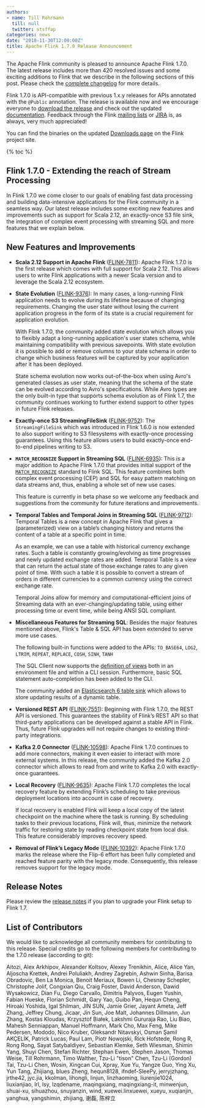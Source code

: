 ```yaml
---
authors:
- name: Till Rohrmann
  till: null
  twitter: stsffap
categories: news
date: "2018-11-30T12:00:00Z"
title: Apache Flink 1.7.0 Release Announcement
---
```


The Apache Flink community is pleased to announce Apache Flink 1.7.0. 
The latest release includes more than 420 resolved issues and some exciting additions to Flink that we describe in the following sections of this post. 
Please check the [complete changelog](https://issues.apache.org/jira/secure/ReleaseNote.jspa?projectId=12315522&version=12343585) for more details.


Flink 1.7.0 is API-compatible with previous 1.x.y releases for APIs annotated with the `@Public` annotation.
The release is available now and we encourage everyone to [download the release](http://flink.apache.org/downloads.html) and check out the updated [documentation](https://ci.apache.org/projects/flink/flink-docs-release-1.7/).
Feedback through the Flink [mailing lists](http://flink.apache.org/community.html#mailing-lists) or [JIRA](https://issues.apache.org/jira/projects/FLINK/summary) is, as always, very much appreciated!

You can find the binaries on the updated [Downloads page](http://flink.apache.org/downloads.html) on the Flink project site.

{% toc %}

## Flink 1.7.0 - Extending the reach of Stream Processing

In Flink 1.7.0 we come closer to our goals of enabling fast data processing and building data-intensive applications for the Flink community in a seamless way. 
Our latest release includes some exciting new features and improvements such as support for Scala 2.12, an exactly-once S3 file sink, the integration of complex event processing with streaming SQL and more features that we explain below.

## New Features and Improvements

* **Scala 2.12 Support in Apache Flink** ([FLINK-7811](https://issues.apache.org/jira/browse/FLINK-7811)):
  Apache Flink 1.7.0 is the first release which comes with full support for Scala 2.12. 
  This allows users to write Flink applications with a newer Scala version and to leverage the Scala 2.12 ecosystem.

* **State Evolution** ([FLINK-9376](https://issues.apache.org/jira/browse/FLINK-9376)):
  In many cases, a long-running Flink application needs to evolve during its lifetime because of changing requirements. 
  Changing the user state without losing the current application progress in the form of its state is a crucial requirement for application evolution.

  With Flink 1.7.0, the community added state evolution which allows you to flexibly adapt a long-running application's user states schema, while maintaining compatibility with previous savepoints. 
  With state evolution it is possible to add or remove columns to your state schema in order to change which business features will be captured by your application after it has been deployed.

  State schema evolution now works out-of-the-box when using Avro's generated classes as user state, meaning that the schema of the state can be evolved according to Avro's specifications. 
  While Avro types are the only built-in type that supports schema evolution as of Flink 1.7, the community continues working to further extend support to other types in future Flink releases.

* **Exactly-once S3 StreamingFileSink** ([FLINK-9752](https://issues.apache.org/jira/browse/FLINK-9752)):
  The `StreamingFileSink` which was introduced in Flink 1.6.0 is now extended to also support writing to S3 filesystems with exactly-once processing guarantees. 
  Using this feature allows users to build exactly-once end-to-end pipelines writing to S3.

* **`MATCH_RECOGNIZE` Support in Streaming SQL** ([FLINK-6935](https://issues.apache.org/jira/browse/FLINK-6935)):
  This is a major addition to Apache Flink 1.7.0 that provides initial support of the [`MATCH_RECOGNIZE`](https://ci.apache.org/projects/flink/flink-docs-release-1.7/dev/table/streaming/match_recognize.html) standard to Flink SQL. 
  This feature combines both complex event processing (CEP) and SQL for easy pattern matching on data streams and, thus, enabling a whole set of new use cases.

  This feature is currently in beta phase so we welcome any feedback and suggestions from the community for future iterations and improvements.

* **Temporal Tables and Temporal Joins in Streaming SQL** ([FLINK-9712](https://issues.apache.org/jira/browse/FLINK-9712)):
  Temporal Tables is a new concept in Apache Flink that gives a (parameterized) view on a table’s changing history and returns the content of a table at a specific point in time. 

  As an example, we can use a table with historical currency exchange rates. 
  Such a table is constantly growing/evolving as time progresses and newly updated exchange rates are added. 
  Temporal Table is a view that can return the actual state of those exchange rates to any given point of time. 
  With such a table it is possible to convert a stream of orders in different currencies to a common currency using the correct exchange rate.

  Temporal Joins allow for memory and computational-efficient joins of Streaming data with an ever-changing/updating table, using either processing time or event time, while being ANSI SQL compliant.

* **Miscellaneous Features for Streaming SQL**:
  Besides the major features mentioned above, Flink's Table & SQL API has been extended to serve more use cases.

  The following built-in functions were added to the APIs: `TO_BASE64`, `LOG2`, `LTRIM`, `REPEAT`, `REPLACE`, `COSH`, `SINH`, `TANH`

  The SQL Client now supports the [definition of views](https://ci.apache.org/projects/flink/flink-docs-release-1.7/dev/table/sqlClient.html#sql-views) both in an environment file and within a CLI session. 
  Furthermore, basic SQL statement auto-completion has been added to the CLI.

  The community added an [Elasticsearch 6 table sink](https://ci.apache.org/projects/flink/flink-docs-release-1.7/dev/table/connect.html#elasticsearch-connector) which allows to store updating results of a dynamic table.

* **Versioned REST API** ([FLINK-7551](https://issues.apache.org/jira/browse/FLINK-7551)):
  Beginning with Flink 1.7.0, the REST API is versioned. 
  This guarantees the stability of Flink’s REST API so that third-party applications can be developed against a stable API in Flink. 
  Thus, future Flink upgrades will not require changes to existing third-party integrations.

* **Kafka 2.0 Connector** ([FLINK-10598](https://issues.apache.org/jira/browse/FLINK-10598)):
  Apache Flink 1.7.0 continues to add more connectors, making it even easier to interact with more external systems. 
  In this release, the community added the Kafka 2.0 connector which allows to read from and write to Kafka 2.0 with exactly-once guarantees.

* **Local Recovery** ([FLINK-9635](https://issues.apache.org/jira/browse/FLINK-9635)):
  Apache Flink 1.7.0 completes the local recovery feature by extending Flink’s scheduling to take previous deployment locations into account in case of recovery. 

  If local recovery is enabled Flink will keep a local copy of the latest checkpoint on the machine where the task is running. 
  By scheduling tasks to their previous locations, Flink will, thus, minimize the network traffic for restoring state by reading checkpoint state from local disk. 
  This feature considerably improves recovery speed.

* **Removal of Flink’s Legacy Mode** ([FLINK-10392](https://issues.apache.org/jira/browse/FLINK-10392)):
  Apache Flink 1.7.0 marks the release where the Flip-6 effort has been fully completed and reached feature parity with the legacy mode. 
  Consequently, this release removes support for the legacy mode.

## Release Notes

Please review the [release notes](https://ci.apache.org/projects/flink/flink-docs-release-1.7/release-notes/flink-1.7.html) if you plan to upgrade your Flink setup to Flink 1.7.

## List of Contributors

We would like to acknowledge all community members for contributing to this release. 
Special credits go to the following members for contributing to the 1.7.0 release (according to git): 

Aitozi, Alex Arkhipov, Alexander Koltsov, Alexey Trenikhin, Alice, Alice Yan, Aljoscha Krettek, Andrei Poluliakh, Andrey Zagrebin, Ashwin Sinha, Barisa Obradovic, Ben La Monica, Benoit Meriaux, Bowen Li, Chesnay Schepler, Christophe Jolif, Congxian Qiu, Craig Foster, David Anderson, Dawid Wysakowicz, Dian Fu, Diego Carvallo, Dimitris Palyvos, Eugen Yushin, Fabian Hueske, Florian Schmidt, Gary Yao, Guibo Pan, Hequn Cheng, Hiroaki Yoshida, Igal Shilman, JIN SUN, Jamie Grier, Jayant Ameta, Jeff Zhang, Jeffrey Chung, Jicaar, Jin Sun, Joe Malt, Johannes Dillmann, Jun Zhang, Kostas Kloudas, Krzysztof Białek, Lakshmi Gururaja Rao, Liu Biao, Mahesh Senniappan, Manuel Hoffmann, Mark Cho, Max Feng, Mike Pedersen, Mododo, Nico Kruber, Oleksandr Nitavskyi, Osman Şamil AKÇELİK, Patrick Lucas, Paul Lam, Piotr Nowojski, Rick Hofstede, Rong R, Rong Rong, Sayat Satybaldiyev, Sebastian Klemke, Seth Wiesman, Shimin Yang, Shuyi Chen, Stefan Richter, Stephan Ewen, Stephen Jason, Thomas Weise, Till Rohrmann, Timo Walther, Tzu-Li "tison" Chen, Tzu-Li (Gordon) Tai, Tzu-Li Chen, Wosin, Xingcan Cui, Xpray, Xue Yu, Yangze Guo, Ying Xu, Yun Tang, Zhijiang, blues Zheng, hequn8128, ifndef-SleePy, jerryjzhang, jrthe42, jyc.jia, kkolman, lihongli, linjun, linzhaoming, liurenjie1024, liuxianjiao, lrl, lsy, lzqdename, maqingxiang, maqingxiang-it, minwenjun, shuai-xu, sihuazhou, snuyanzin, wind, xuewei.linxuewei, xueyu, xuqianjin, yanghua, yangshimin, zhijiang, 谢磊, 陈梓立